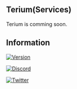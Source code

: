 ## Terium(Services)
Terium is comming soon.
  	
## Information
[![Version](https://img.shields.io/badge/Terium%20Version-v1.0--SNAPSHOT%20(NOT%20RELEASED)-blue?style=for-the-badge&logo=appveyor)](https://terium.cloud)

[![Discord](https://img.shields.io/badge/Discord%20Server-JOIN%20NOW-%237289da?style=for-the-badge&logo=discord)](https://discord.com/invite/5VrY59sffQ)

[![Twitter](https://img.shields.io/twitter/follow/teriumservice?color=%231DA1F2&logo=twitter&style=for-the-badge)](https://twitter.com/@teriumservice)
